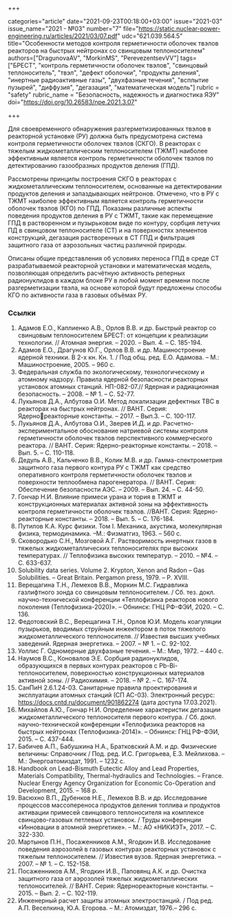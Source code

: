 +++

categories="article"
date="2021-09-23T00:18:00+03:00"
issue="2021-03"
issue_name="2021 - №03"
number="7"
file="https://static.nuclear-power-engineering.ru/articles/2021/03/07.pdf"
udc="621.039.564.5"
title="Особенности методов контроля герметичности оболочек твэлов реакторов на быстрых нейтронах со свинцовым теплоносителем"
authors=["DragunovaAV", "MorkinMS", "PerevezentsevVV"]
tags=["БРЕСТ", "контроль герметичности оболочек твэлов", "свинцовый теплоноситель", "твэл", "дефект оболочки", "продукты деления", "инертные радиоактивные газы", "двухфазные течения", "всплытие пузырей", "диффузия", "дегазация", "математическая модель"]
rubric = "safety"
rubric_name = "Безопасность, надежность и диагностика ЯЭУ"
doi="https://doi.org/10.26583/npe.2021.3.07"

+++

Для своевременного обнаружения разгерметизированных твэлов в реакторной установке (РУ) должна быть предусмотрена система контроля герметичности оболочек твэлов (СКГО). В реакторах с тяжелым жидкометаллическим теплоносителем (ТЖМТ) наиболее эффективным является контроль герметичности оболочек твэлов по детектированию газообразных продуктов деления (ГПД).

Рассмотрены принципы построения СКГО в реакторах с жидкометаллическим теплоносителем, основанные на детектировании продуктов деления и запаздывающих нейтронов. Отмечено, что в РУ с ТЖМТ наиболее эффективным является контроль герметичности оболочек твэлов (КГО) по ГПД. Показаны различные аспекты поведения продуктов деления в РУ с ТЖМТ, такие как перемещение ГПД в растворенном и пузырьковом виде по контуру, сорбция летучих ПД в свинцовом теплоносителе (СТ) и на поверхностях элементов конструкций, дегазация растворенных в СТ ГПД и фильтрация защитного газа от аэрозольных частиц различной природы.

Описаны общие представления об условиях переноса ГПД в среде СТ разрабатываемой реакторной установки и математическая модель, позволяющая определить расчётную активность реперных радионуклидов в каждом блоке РУ в любой момент времени после разгерметизации твэла, на основе которой будут предложены способы КГО по активности газа в газовых объёмах РУ.

### Ссылки

1. Адамов Е.О., Каплиенко А.В., Орлов В.В. и др. Быстрый реактор со свинцовым теплоносителем БРЕСТ: от концепции к реализации технологии. // Атомная энергия. – 2020. – Вып. 4. – С. 185-194.
2. Адамов Е.О., Драгунов Ю.Г., Орлов В.В. и др. Машиностроение ядерной техники. В 2-х кн. Кн. 1. / Под общ. ред. Е.О. Адамова. – М.: Машиностроение, 2005. – 960 с.
3. Федеральная служба по экологическому, технологическому и атомному надзору. Правила ядерной безопасности реакторных установок атомных станций. НП-082-07.// Ядерная и радиационная безопасность. – 2008. – № 1. – С. 52-77.
4. Лукьянов Д.А., Албутова О.И. Метод локализации дефектных ТВС в реакторах на быстрых нейтронах. // ВАНТ. Серия: Ядернореакторные константы. – 2017. – Вып.3. – С. 100-117.
5. Лукьянов Д.А., Албутова О.И., Зверев И.Д. и др. Расчетно-экспериментальное обоснование натриевой системы контроля герметичности оболочек твэлов перспективного коммерческого реактора. // ВАНТ. Серия: Ядерно-реакторные константы. – 2018. – Вып. 5. – С. 110-118.
6. Дедуль А.В., Кальченко В.В., Колик М.В. и др. Гамма-спектрометрия защитного газа первого контура РУ с ТЖМТ как средство оперативного контроля герметичности оболочек твэлов и поверхности теплообмена парогенератора. // ВАНТ. Серия: Обеспечение безопасности АЭС. – 2009. – Вып. 24. – С. 44-50.
7. Гончар Н.И. Влияние примеси урана и тория в ТЖМТ и конструкционных материалах активной зоны на эффективность контроля герметичности оболочек твэлов. //ВАНТ. Серия: Ядерно-реакторные константы. – 2018. – Вып. 5. – С. 176-184.
8. Путилов К.А. Курс физики. Том I. Механика, акустика, молекулярная физика, термодинамика. –М.: Физматгиз, 1963. – 560 с.
9. Сковородько С.Н., Мозговой А.Г. Растворимость инертных газов в тяжелых жидкометаллических теплоносителях при высоких температурах. // Теплофизика высоких температур. – 2010. – №4. – С. 633-637.
10. Solubility data series. Volume 2. Krypton, Xenon and Radon – Gas Solubilities. – Great Britain. Pergamon press, 1979. – P. XVIII.
11. Верещагина Т.Н., Лемехов В.В., Моркин М.С. Гидравлика газлифтного зонда со свинцовым теплоносителем. / Сб. тез. докл. научно-технической конференции «Теплофизика реакторов нового поколения (Теплофизика-2020)». – Обнинск: ГНЦ РФ-ФЭИ, 2020. – С. 136.
12. Федотовский В.С., Верещагина Т.Н., Орлов Ю.И. Модель коагуляции пузырьков, вводимых струйным инжектором в поток тяжелого жидкометаллического теплоносителя. // Известия высших учебных заведений. Ядерная энергетика. – 2007. – № 1. – С. 92-102.
13. Уоллис Г. Одномерные двухфазные течения. – М.: Мир, 1972. – 440 с.
14. Наумов В.С., Коновалов Э.Е. Сорбция радионуклидов, образующихся в первых контурах реакторов с Pb-Bi-теплоносителем, поверхностью конструкционных материалов активной зоны. // Радиохимия. – 2018. – № 2. – С. 167-174.
15. СанПиН 2.6.1.24-03. Санитарные правила проектирования и эксплуатации атомных станций (СП АС-03). Электронный ресурс: https://docs.cntd.ru/document/901862274 (дата доступа 17.03.2021).
16. Михайлов А.Ю., Гончар Н.И. Определение характеристик дегазации жидкометаллического теплоносителя первого контура. / Сб. докл. научно-технической конференции «Теплофизика реакторов на быстрых нейтронах (Теплофизика-2014)». – Обнинск: ГНЦ РФ-ФЭИ, 2015. – С. 437-444.
17. Бабичев А.П., Бабушкина Н.А., Братковский А.М. и др. Физические величины: Справочник / Под. ред. И.С. Григорьева, Е.З. Мейлихова. – М.: Энергоатомиздат, 1991. – 1232 с.
18. Handbook on Lead-Bismuth Eutectic Alloy and Lead Properties, Materials Compatibility, Thermal-hydraulics and Technologies. – France. Nuclear Energy Agency Organization for Economic Co-Operation and Development, 2015. – 168 p.
19. Васюхно В.П., Дубенков Н.Е., Лемехов В.В. и др. Исследование процессов массопереноса продуктов деления топлива и продуктов активации примесей свинцового теплоносителя на комплексе свинцово-газовых петлевых установок. / Труды конференции «Инновации в атомной энергетике». – М.: АО «НИКИЭТ», 2017. – С. 322-330.
20. Мартынов П.Н., Посаженников А.М., Ягодкин И.В. Исследование поведения аэрозолей в газовых контурах реакторных установок с тяжелым теплоносителем. // Известия вузов. Ядерная энергетика. – 2007. – № 1. – С. 152-158.
21. Посаженников А.М., Ягодкин И.В., Паповянц А.К. и др. Очистка защитного газа от аэрозолей тяжелых жидкометаллических теплоносителей. // ВАНТ. Серия: Ядернореакторные константы. – 2015. – Вып. 2. – С. 102-119.
22. Инженерный расчет защиты атомных электростанций. / Под ред. А.П. Веселкина, Ю.А. Егорова. – М.: Атомиздат, 1976.– 296 с.